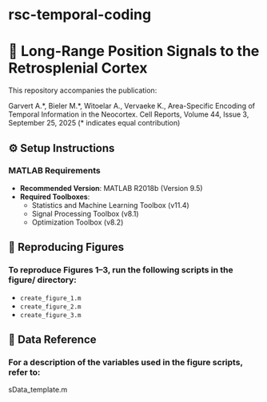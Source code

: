 # rsc-temporal-coding

# 🧠 Long-Range Position Signals to the Retrosplenial Cortex

This repository accompanies the publication:

Garvert A.\*, Bieler M.\*, Witoelar A., Vervaeke K., 
Area-Specific Encoding of Temporal Information in the Neocortex. 
Cell Reports, Volume 44, Issue 3, September 25, 2025
(* indicates equal contribution)

## ⚙️ Setup Instructions

### MATLAB Requirements
- **Recommended Version**: MATLAB R2018b (Version 9.5)  
- **Required Toolboxes**:
  - Statistics and Machine Learning Toolbox (v11.4)
  - Signal Processing Toolbox (v8.1)
  - Optimization Toolbox (v8.2)

## 🔁 Reproducing Figures

### To reproduce Figures 1–3, run the following scripts in the figure/ directory:

- `create_figure_1.m`
- `create_figure_2.m`
- `create_figure_3.m`


## 📄 Data Reference

### For a description of the variables used in the figure scripts, refer to:

sData_template.m


